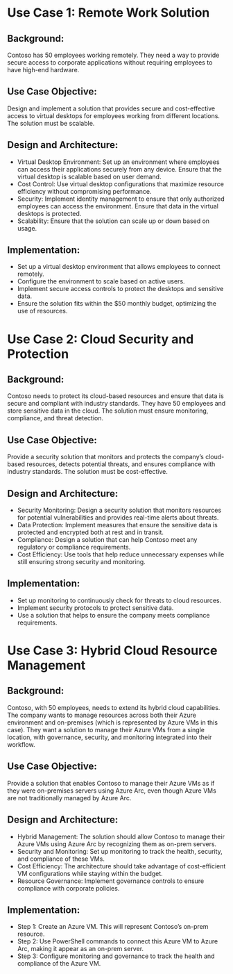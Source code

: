 
# Use Case 1: Remote Work Solution
## Background:
Contoso has 50 employees working remotely. They need a way to provide secure access to corporate applications without requiring employees to have high-end hardware.
## Use Case Objective:
Design and implement a solution that provides secure and cost-effective access to virtual desktops for employees working from different locations. The solution must be scalable.
## Design and Architecture:
- Virtual Desktop Environment: Set up an environment where employees can access their applications securely from any device. Ensure that the virtual desktop is scalable based on user demand.
- Cost Control: Use virtual desktop configurations that maximize resource efficiency without compromising performance.
- Security: Implement identity management to ensure that only authorized employees can access the environment. Ensure that data in the virtual desktops is protected.
- Scalability: Ensure that the solution can scale up or down based on usage.
## Implementation:
- Set up a virtual desktop environment that allows employees to connect remotely.
- Configure the environment to scale based on active users.
- Implement secure access controls to protect the desktops and sensitive data.
- Ensure the solution fits within the $50 monthly budget, optimizing the use of resources.
# Use Case 2: Cloud Security and Protection
## Background:
Contoso needs to protect its cloud-based resources and ensure that data is secure and compliant with industry standards. They have 50 employees and store sensitive data in the cloud. The solution must ensure monitoring, compliance, and threat detection.
## Use Case Objective:
Provide a security solution that monitors and protects the company’s cloud-based resources, detects potential threats, and ensures compliance with industry standards. The solution must be cost-effective.
## Design and Architecture:
- Security Monitoring: Design a security solution that monitors resources for potential vulnerabilities and provides real-time alerts about threats.
- Data Protection: Implement measures that ensure the sensitive data is protected and encrypted both at rest and in transit.
- Compliance: Design a solution that can help Contoso meet any regulatory or compliance requirements.
- Cost Efficiency: Use tools that help reduce unnecessary expenses while still ensuring strong security and monitoring.
## Implementation:
- Set up monitoring to continuously check for threats to cloud resources.
- Implement security protocols to protect sensitive data.
- Use a solution that helps to ensure the company meets compliance requirements.
# Use Case 3: Hybrid Cloud Resource Management 
## Background:
Contoso, with 50 employees, needs to extend its hybrid cloud capabilities. The company wants to manage resources across both their Azure environment and on-premises (which is represented by Azure VMs in this case). They want a solution to manage their Azure VMs from a single location, with governance, security, and monitoring integrated into their workflow. 
## Use Case Objective:
Provide a solution that enables Contoso to manage their Azure VMs as if they were on-premises servers using Azure Arc, even though Azure VMs are not traditionally managed by Azure Arc.
## Design and Architecture:
- Hybrid Management: The solution should allow Contoso to manage their Azure VMs using Azure Arc by recognizing them as on-prem servers.
- Security and Monitoring: Set up monitoring to track the health, security, and compliance of these VMs.
- Cost Efficiency: The architecture should take advantage of cost-efficient VM configurations while staying within the budget.
- Resource Governance: Implement governance controls to ensure compliance with corporate policies.
## Implementation:
- Step 1: Create an Azure VM. This will represent Contoso’s on-prem resource.
- Step 2: Use PowerShell commands to connect this Azure VM to Azure Arc, making it appear as an on-prem server.
- Step 3: Configure monitoring and governance to track the health and compliance of the Azure VM.


